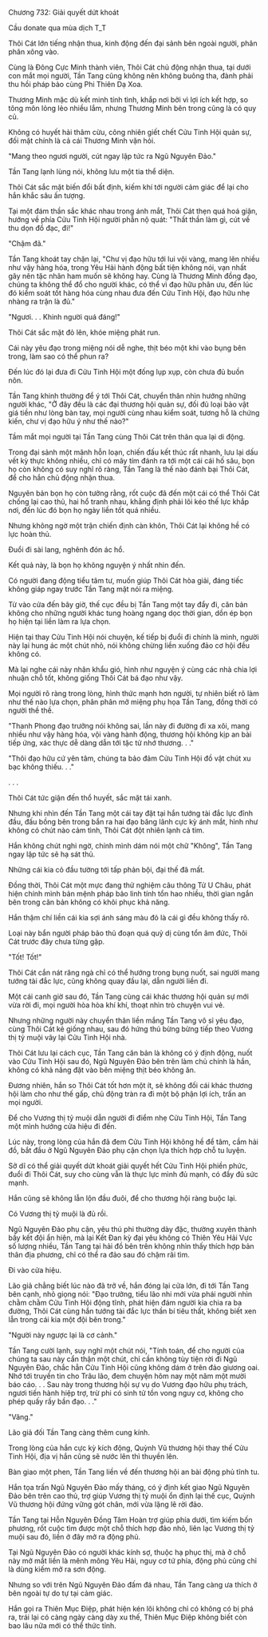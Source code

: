 




Chương 732: Giải quyết dứt khoát


Cầu donate qua mùa dịch T_T

Thôi Cát lớn tiếng nhận thua, kinh động đến đại sảnh bên ngoài người, phân phân xông vào.

Cùng là Đông Cực Minh thành viên, Thôi Cát chủ động nhận thua, tại dưới con mắt mọi người, Tần Tang cũng không nên không buông tha, đành phải thu hồi pháp bảo cùng Phi Thiên Dạ Xoa.

Thương Minh mặc dù kết minh tính tình, khắp nơi bởi vì lợi ích kết hợp, so tông môn lỏng lẻo nhiều lắm, nhưng Thương Minh bên trong cũng là có quy củ.

Không có huyết hải thâm cừu, công nhiên giết chết Cửu Tinh Hội quản sự, đối mặt chính là cả cái Thương Minh vặn hỏi.

"Mang theo ngươi người, cút ngay lập tức ra Ngũ Nguyên Đảo."

Tần Tang lạnh lùng nói, không lưu một tia thể diện.

Thôi Cát sắc mặt biến đổi bất định, kiếm khí tới người cảm giác để lại cho hắn khắc sâu ấn tượng.

Tại một đám thần sắc khác nhau trong ánh mắt, Thôi Cát thẹn quá hoá giận, hướng về phía Cửu Tinh Hội người phẫn nộ quát: "Thất thần làm gì, cút về thu dọn đồ đạc, đi!"

"Chậm đã."

Tần Tang khoát tay chặn lại, "Chư vị đạo hữu tới lui vội vàng, mang lên nhiều như vậy hàng hóa, trong Yêu Hải hành động bất tiện không nói, vạn nhất gây nên tặc nhân ham muốn sẽ không hay. Cùng là Thương Minh đồng đạo, chúng ta không thể đổ cho người khác, có thể vì đạo hữu phân ưu, đến lúc đó kiểm soát tốt hàng hóa cùng nhau đưa đến Cửu Tinh Hội, đạo hữu nhẹ nhàng ra trận là đủ."

"Ngươi. . . Khinh người quá đáng!"

Thôi Cát sắc mặt đỏ lên, khóe miệng phát run.

Cái này yêu đạo trong miệng nói dễ nghe, thịt béo một khi vào bụng bên trong, làm sao có thể phun ra?

Đến lúc đó lại đưa đi Cửu Tinh Hội một đống lụp xụp, còn chưa đủ buồn nôn.

Tần Tang khinh thường để ý tới Thôi Cát, chuyển thân nhìn hướng những người khác, "Ở đây đều là các đại thương hội quản sự, đối đủ loại bảo vật giá tiền như lòng bàn tay, mọi người cùng nhau kiểm soát, tương hỗ là chứng kiến, chư vị đạo hữu ý như thế nào?"

Tầm mắt mọi người tại Tần Tang cùng Thôi Cát trên thân qua lại di động.

Trong đại sảnh một mãnh hỗn loạn, chiến đấu kết thúc rất nhanh, lưu lại dấu vết kỳ thực không nhiều, chỉ có mây tím đánh ra tới một cái cái hố sâu, bọn họ còn không có suy nghĩ rõ ràng, Tần Tang là thế nào đánh bại Thôi Cát, để cho hắn chủ động nhận thua.

Nguyên bản bọn họ còn tưởng rằng, rốt cuộc đã đến một cái có thể Thôi Cát chống lại cao thủ, hai hổ tranh nhau, khẳng định phải lôi kéo thế lực khắp nơi, đến lúc đó bọn họ ngày liền tốt quá nhiều.

Nhưng không ngờ một trận chiến định càn khôn, Thôi Cát lại không hề có lực hoàn thủ.

Đuổi đi sài lang, nghênh đón ác hổ.

Kết quả này, là bọn họ không nguyện ý nhất nhìn đến.

Có người đang động tiểu tâm tư, muốn giúp Thôi Cát hòa giải, đáng tiếc không giáp ngay trước Tần Tang mặt nói ra miệng.

Từ vào cửa đến bây giờ, thế cục đều bị Tần Tang một tay đẩy đi, căn bản không cho những người khác tung hoàng ngang dọc thời gian, dồn ép bọn họ hiện tại liền làm ra lựa chọn.

Hiện tại thay Cửu Tinh Hội nói chuyện, kế tiếp bị đuổi đi chính là mình, người này lại hung ác một chút nhỏ, nói không chừng liền xuống đảo cơ hội đều không có.

Mà lại nghe cái này nhân khẩu gió, hình như nguyện ý cùng các nhà chia lợi nhuận chỗ tốt, không giống Thôi Cát bá đạo như vậy.

Mọi người rõ ràng trong lòng, hình thức mạnh hơn người, tự nhiên biết rõ làm như thế nào lựa chọn, phân phân mở miệng phụ họa Tần Tang, đồng thời có người thề thề.

"Thanh Phong đạo trưởng nói không sai, lần này đi đường đi xa xôi, mang nhiều như vậy hàng hóa, vội vàng hành động, thương hội không kịp an bài tiếp ứng, xác thực dễ dàng dẫn tới tặc tử nhớ thương. . ."

"Thôi đạo hữu cứ yên tâm, chúng ta bảo đảm Cửu Tinh Hội đồ vật chút xu bạc không thiếu. . ."

. . .

Thôi Cát tức giận đến thổ huyết, sắc mặt tái xanh.

Nhưng khi nhìn đến Tần Tang một cái tay đặt tại hắn tướng tài đắc lực đỉnh đầu, đấu bồng bên trong bắn ra hai đạo băng lãnh cực kỳ ánh mắt, hình như không có chút nào cảm tình, Thôi Cát đột nhiên lạnh cả tim.

Hắn không chút nghi ngờ, chính mình dám nói một chữ "Không", Tần Tang ngay lập tức sẽ hạ sát thủ.

Những cái kia cỏ đầu tường tới tấp phản bội, đại thế đã mất.

Đồng thời, Thôi Cát một mực đang thử nghiệm câu thông Tử U Châu, phát hiện chính mình bản mệnh pháp bảo linh tính tổn hao nhiều, thời gian ngắn bên trong căn bản không có khôi phục khả năng.

Hắn thậm chí liền cái kia sợi ánh sáng màu đỏ là cái gì đều không thấy rõ.

Loại này bẩn người pháp bảo thủ đoạn quá quỷ dị cùng tổn âm đức, Thôi Cát trước đây chưa từng gặp.

"Tốt! Tốt!"

Thôi Cát cắn nát răng ngà chỉ có thể hướng trong bụng nuốt, sai người mang tướng tài đắc lực, cũng không quay đầu lại, dẫn người liền đi.

Một cái canh giờ sau đó, Tần Tang cùng cái khác thương hội quản sự mới vừa rời đi, mọi người hòa hòa khí khí, thoạt nhìn trò chuyện vui vẻ.

Nhưng những người này chuyển thân liền mắng Tần Tang vô sỉ yêu đạo, cùng Thôi Cát kẻ giống nhau, sau đó hứng thú bừng bừng tiếp theo Vương thị tỷ muội vây lại Cửu Tinh Hội nhà.

Thôi Cát lưu lại cách cục, Tần Tang căn bản là không có ý định động, nuốt vào Cửu Tinh Hội sau đó, Ngũ Nguyên Đảo bên trên làm chủ chính là hắn, không có khả năng đặt vào bên miệng thịt béo không ăn.

Đương nhiên, hắn so Thôi Cát tốt hơn một ít, sẽ không đối cái khác thương hội làm cho như thế gấp, chủ động tràn ra đi một bộ phận lợi ích, trấn an mọi người.

Để cho Vương thị tỷ muội dẫn người đi điểm nhẹ Cửu Tinh Hội, Tần Tang một mình hướng cửa hiệu đi đến.

Lúc này, trong lòng của hắn đã đem Cửu Tinh Hội không hề để tâm, cầm hải đồ, bắt đầu ở Ngũ Nguyên Đảo phụ cận chọn lựa thích hợp chỗ tu luyện.

Sở dĩ có thể giải quyết dứt khoát giải quyết hết Cửu Tinh Hội phiền phức, đuổi đi Thôi Cát, suy cho cùng vẫn là thực lực mình đủ mạnh, có đầy đủ sức mạnh.

Hắn cũng sẽ không lẫn lộn đầu đuôi, để cho thương hội ràng buộc lại.

Có Vương thị tỷ muội là đủ rồi.

Ngũ Nguyên Đảo phụ cận, yêu thú phi thường dày đặc, thường xuyên thành bầy kết đội ẩn hiện, mà lại Kết Đan kỳ đại yêu không có Thiên Yêu Hải Vực số lượng nhiều, Tần Tang tại hải đồ bên trên không nhìn thấy thích hợp bản thân địa phương, chỉ có thể ra đảo sau đó chậm rãi tìm.

Đi vào cửa hiệu.

Lão giả chẳng biết lúc nào đã trở về, hắn đóng lại cửa lớn, đi tới Tần Tang bên cạnh, nhỏ giọng nói: "Đạo trưởng, tiểu lão nhi mới vừa phái người nhìn chằm chằm Cửu Tinh Hội động tĩnh, phát hiện đám người kia chia ra ba đường, Thôi Cát cùng hắn tướng tài đắc lực thần bí tiêu thất, không biết xen lẫn trong cái kia một đội bên trong."

"Người này ngược lại là cơ cảnh."

Tần Tang cười lạnh, suy nghĩ một chút nói, "Tính toán, để cho người của chúng ta sau này cẩn thận một chút, chỉ cần không tùy tiện rời đi Ngũ Nguyên Đảo, chắc hẳn Cửu Tinh Hội cũng không dám ở trên đảo giương oai. Nhớ tới truyền tin cho Trâu lão, đem chuyện hôm nay một năm một mười báo cáo. . . Sau này trong thương hội sự vụ do Vương đạo hữu phụ trách, ngươi tiến hành hiệp trợ, trừ phi có sinh tử tồn vong nguy cơ, không cho phép quấy rầy bần đạo. . ."

"Vâng."

Lão giả đối Tần Tang càng thêm cung kính.

Trong lòng của hắn cực kỳ kích động, Quỳnh Vũ thương hội thay thế Cửu Tinh Hội, địa vị hắn cũng sẽ nước lên thì thuyền lên.

Bàn giao một phen, Tần Tang liền về đến thương hội an bài động phủ tĩnh tu.

Hắn tọa trấn Ngũ Nguyên Đảo mấy tháng, có ý định kết giao Ngũ Nguyên Đảo bên trên cao thủ, trợ giúp Vương thị tỷ muội ổn định lại thế cục, Quỳnh Vũ thương hội đứng vững gót chân, mới vừa lặng lẽ rời đảo.

Tần Tang tại Hỗn Nguyên Đồng Tâm Hoàn trợ giúp phía dưới, tìm kiếm bốn phương, rốt cuộc tìm được một chỗ thích hợp đảo nhỏ, liên lạc Vương thị tỷ muội sau đó, liền ở đây mở ra động phủ.

Tại Ngũ Nguyên Đảo có người khác kính sợ, thuộc hạ phục thị, mà ở chỗ này mở mắt liền là mênh mông Yêu Hải, nguy cơ tứ phía, động phủ cũng chỉ là dùng kiếm mở ra sơn động.

Nhưng so với trên Ngũ Nguyên Đảo đấm đá nhau, Tần Tang càng ưa thích ở bên ngoài tự do tự tại cảm giác.

Hắn gọi ra Thiên Mục Điệp, phát hiện kén lôi không chỉ có không có bị phá ra, trái lại có càng ngày càng dày xu thế, Thiên Mục Điệp không biết còn bao lâu nữa mới có thể thức tỉnh.




